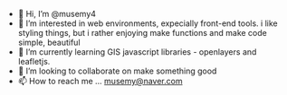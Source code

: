 - 👋 Hi, I’m @musemy4
- 👀 I’m interested in web environments, expecially front-end tools. 
     i like styling things, but i rather enjoying make functions and make code simple, beautiful
- 🌱 I’m currently learning GIS javascript libraries - openlayers and leafletjs.
- 💞️ I’m looking to collaborate on make something good
- 📫 How to reach me ... musemy@naver.com 

<!---
musemy4/musemy4 is a ✨ special ✨ repository because its `README.md` (this file) appears on your GitHub profile.
You can click the Preview link to take a look at your changes.
--->
